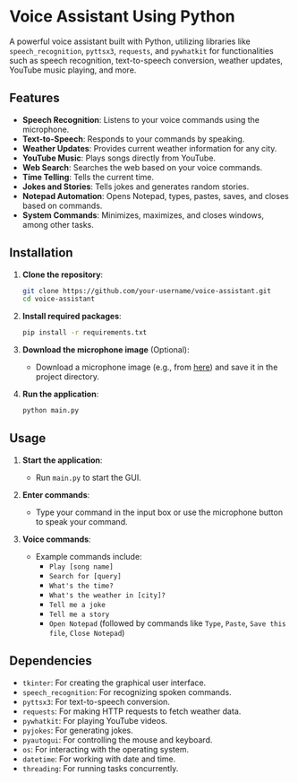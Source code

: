 # Voice Assistant Using Python

A powerful voice assistant built with Python, utilizing libraries like `speech_recognition`, `pyttsx3`, `requests`, and `pywhatkit` for functionalities such as speech recognition, text-to-speech conversion, weather updates, YouTube music playing, and more.

## Features

- **Speech Recognition**: Listens to your voice commands using the microphone.
- **Text-to-Speech**: Responds to your commands by speaking.
- **Weather Updates**: Provides current weather information for any city.
- **YouTube Music**: Plays songs directly from YouTube.
- **Web Search**: Searches the web based on your voice commands.
- **Time Telling**: Tells the current time.
- **Jokes and Stories**: Tells jokes and generates random stories.
- **Notepad Automation**: Opens Notepad, types, pastes, saves, and closes based on commands.
- **System Commands**: Minimizes, maximizes, and closes windows, among other tasks.

## Installation

1. **Clone the repository**:
    ```bash
    git clone https://github.com/your-username/voice-assistant.git
    cd voice-assistant
    ```

2. **Install required packages**:
    ```bash
    pip install -r requirements.txt
    ```

3. **Download the microphone image** (Optional):
    - Download a microphone image (e.g., from [here](https://www.flaticon.com/free-icon/microphone_2882831)) and save it in the project directory.

4. **Run the application**:
    ```bash
    python main.py
    ```

## Usage

1. **Start the application**:
    - Run `main.py` to start the GUI.

2. **Enter commands**:
    - Type your command in the input box or use the microphone button to speak your command.

3. **Voice commands**:
    - Example commands include:
        - `Play [song name]`
        - `Search for [query]`
        - `What's the time?`
        - `What's the weather in [city]?`
        - `Tell me a joke`
        - `Tell me a story`
        - `Open Notepad` (followed by commands like `Type`, `Paste`, `Save this file`, `Close Notepad`)

## Dependencies

- `tkinter`: For creating the graphical user interface.
- `speech_recognition`: For recognizing spoken commands.
- `pyttsx3`: For text-to-speech conversion.
- `requests`: For making HTTP requests to fetch weather data.
- `pywhatkit`: For playing YouTube videos.
- `pyjokes`: For generating jokes.
- `pyautogui`: For controlling the mouse and keyboard.
- `os`: For interacting with the operating system.
- `datetime`: For working with date and time.
- `threading`: For running tasks concurrently.


